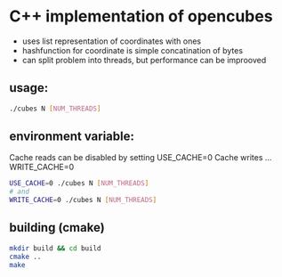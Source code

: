 # C++ implementation of opencubes
- uses list representation of coordinates with ones
- hashfunction for coordinate is simple concatination of bytes
- can split problem into threads, but performance can be improoved

## usage:
```bash
./cubes N [NUM_THREADS]
```

## environment variable:
Cache reads can be disabled by setting USE_CACHE=0
Cache writes ... WRITE_CACHE=0

```bash
USE_CACHE=0 ./cubes N [NUM_THREADS]
# and
WRITE_CACHE=0 ./cubes N [NUM_THREADS]
```

## building (cmake)
```bash
mkdir build && cd build
cmake ..
make
```